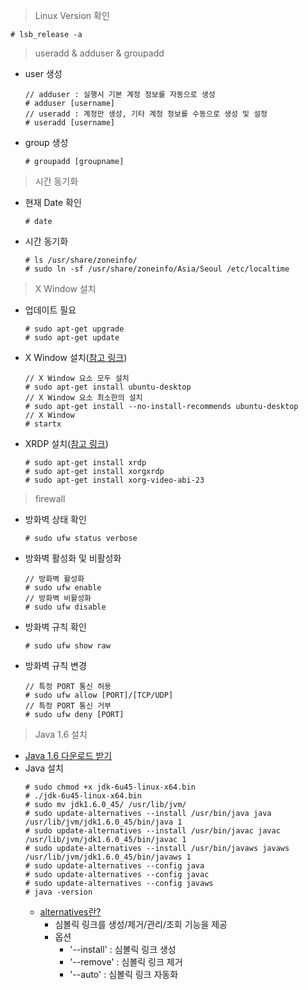 > Linux Version 확인
  ```
  # lsb_release -a
  ```

> useradd & adduser & groupadd
  - user 생성
    ```
    // adduser : 실행시 기본 계정 정보를 자동으로 생성
    # adduser [username]
    // useradd : 계정만 생성, 기타 계정 정보를 수동으로 생성 및 설정
    # useradd [username]
    ```
  - group 생성
    ```
    # groupadd [groupname]
    ```

> 시간 동기화
  - 현재 Date 확인
    ```
    # date
    ```
  - 시간 동기화
    ```
    # ls /usr/share/zoneinfo/
    # sudo ln -sf /usr/share/zoneinfo/Asia/Seoul /etc/localtime
    ```

> X Window 설치
  - 업데이트 필요
    ```
    # sudo apt-get upgrade
    # sudo apt-get update
    ```
  - X Window 설치([참고 링크](https://s-engineer.tistory.com/224))
    ```
    // X Window 요소 모두 설치
    # sudo apt-get install ubuntu-desktop
    // X Window 요소 최소한의 설치
    # sudo apt-get install --no-install-recommends ubuntu-desktop
    // X Window 
    # startx
    ```
  - XRDP 설치([참고 링크](https://marcokhan.tistory.com/248))
    ```
    # sudo apt-get install xrdp
    # sudo apt-get install xorgxrdp
    # sudo apt-get install xorg-video-abi-23
    ```

> firewall
  - 방화벽 상태 확인
    ```
    # sudo ufw status verbose
    ```
  - 방화벽 활성화 및 비활성화
    ```
    // 방화벽 활성화
    # sudo ufw enable 
    // 방화벽 비활성화
    # sudo ufw disable
    ```
  - 방화벽 규칙 확인
    ```
    # sudo ufw show raw 
    ```
  - 방화벽 규칙 변경
    ```
    // 특정 PORT 통신 허용
    # sudo ufw allow [PORT]/[TCP/UDP]
    // 특정 PORT 통신 거부
    # sudo ufw deny [PORT]
    ```

> Java 1.6 설치
  - [Java 1.6 다운로드 받기](https://www.oracle.com/java/technologies/javase-java-archive-javase6-downloads.html)
  - Java 설치
    ```
    # sudo chmod +x jdk-6u45-linux-x64.bin
    # ./jdk-6u45-linux-x64.bin
    # sudo mv jdk1.6.0_45/ /usr/lib/jvm/
    # sudo update-alternatives --install /usr/bin/java java /usr/lib/jvm/jdk1.6.0_45/bin/java 1
    # sudo update-alternatives --install /usr/bin/javac javac /usr/lib/jvm/jdk1.6.0_45/bin/javac 1
    # sudo update-alternatives --install /usr/bin/javaws javaws /usr/lib/jvm/jdk1.6.0_45/bin/javaws 1
    # sudo update-alternatives --config java
    # sudo update-alternatives --config javac
    # sudo update-alternatives --config javaws
    # java -version
    ```
    - [alternatives란?](https://skyoo2003.github.io/post/2017/03/17/what-is-alternatives-command)
      - 심볼릭 링크를 생성/제거/관리/조회 기능을 제공
      - 옵션
        - '--install' : 심볼릭 링크 생성
        - '--remove' : 심볼릭 링크 제거
        - '--auto' : 심볼릭 링크 자동화
